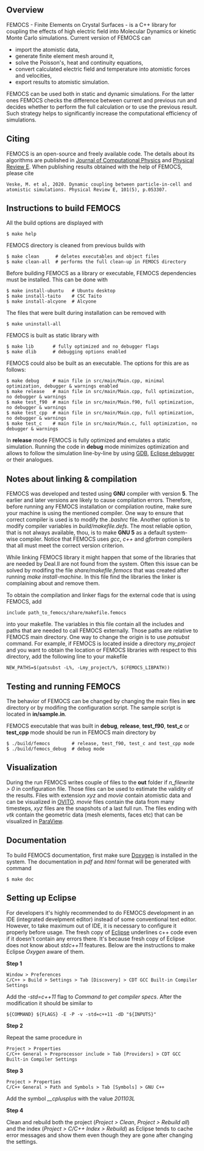 ## Overview
FEMOCS - Finite Elements on Crystal Surfaces - is a C++ library for coupling the effects of high electric
field into Molecular Dynamics or kinetic Monte Carlo simulations. Current version of FEMOCS can

* import the atomistic data,
* generate finite element mesh around it,
* solve the Poisson's, heat and continuity equations,
* convert calculated electric field and temperature into atomistic forces and velocities,
* export results to atomistic simulation. 

FEMOCS can be used both in static and dynamic simulations. For the latter ones FEMOCS checks the
difference between current and previous run and decides whether to perform the full calculation or to use
the previous result. Such strategy helps to significantly increase the computational efficiency of
simulations.

## Citing
FEMOCS is an open-source and freely available code. The details about its algorithms are published in
[Journal of Computational Physics](https://doi.org/10.1016/j.jcp.2018.04.031) and
[Physical Review E](https://doi.org/10.1103/PhysRevE.101.053307).
When publishing results obtained with the help of FEMOCS, please cite

    Veske, M. et al, 2020. Dynamic coupling between particle-in-cell and atomistic simulations. Physical Review E, 101(5), p.053307.

## Instructions to build FEMOCS
All the build options are displayed with

    $ make help

FEMOCS directory is cleaned from previous builds with

    $ make clean      # deletes executables and object files
    $ make clean-all  # performs the full clean-up in FEMOCS directory

Before building FEMOCS as a library or executable, FEMOCS dependencies must be installed.
This can be done with

    $ make install-ubuntu   # Ubuntu desktop            
    $ make install-taito    # CSC Taito
    $ make install-alcyone  # Alcyone
    
The files that were built during installation can be removed with
    
    $ make uninstall-all

FEMOCS is built as static library with

    $ make lib       # fully optimized and no debugger flags
    $ make dlib      # debugging options enabled

FEMOCS could also be built as an executable. The options for this are as follows:

    $ make debug     # main file in src/main/Main.cpp, minimal optimization, debugger & warnings enabled
    $ make release   # main file in src/main/Main.cpp, full optimization, no debugger & warnings
    $ make test_f90  # main file in src/main/Main.f90, full optimization, no debugger & warnings
    $ make test_cpp  # main file in src/main/Main.cpp, full optimization, no debugger & warnings
    $ make test_c    # main file in src/main/Main.c, full optimization, no debugger & warnings

In **release** mode FEMOCS is fully optimized and emulates a static simulation. Running the code in
**debug** mode minimizes optimization and allows to follow the simulation line-by-line by using
[GDB](https://en.wikipedia.org/wiki/GNU_Debugger), [Eclipse debugger](http://www.eclipse.org/cdt/)
or their analogues.
    
## Notes about linking & compilation
FEMOCS was developed and tested using **GNU** compiler with version **5**. The earlier and later versions
are likely to cause compilation errors. Therefore, before running any FEMOCS installation or compilation
routine, make sure your machine is using the mentioned compiler. One way to ensure that correct compiler
is used is to modify the *.bashrc* file. Another option is to modify compiler variables in 
*build/makefile.defs*. The most reliable option, that is not always available, thou, is to make **GNU 5**
as a default system-wise compiler. Notice that FEMOCS uses *gcc*, *c++* and *gfortran* compilers that all
must meet the correct version criterion.

While linking FEMOCS library it might happen that some of the libraries that are needed by Deal.II are
not found from the system. Often this issue can be solved by modifing the file *share/makefile.femocs*
that was created after running *make install-machine*. In this file find the libraries the linker is
complaining about and remove them.

To obtain the compilation and linker flags for the external code that is using FEMOCS, add
    
    include path_to_femocs/share/makefile.femocs
    
into your makefile. The variables in this file contain all the includes and paths
that are needed to call FEMOCS externally. Those paths are relative to FEMOCS main directory. One way to
change the origin is to use *patsubst* command. For example, if FEMOCS is located inside a directory
*my_project* and you want to obtain the location or FEMOCS libraries with respect to this directory, add
the following line to your makefile

    NEW_PATHS=$(patsubst -L%, -Lmy_project/%, $(FEMOCS_LIBPATH))

## Testing and running FEMOCS
The behavior of FEMOCS can be changed by changing the main files in **src** directory or by modifing the
configuration script. The sample script is located in **in/sample.in**. 

FEMOCS executable that was built in **debug**, **release**, **test_f90**, **test_c** or **test_cpp** mode
should be run in FEMOCS main directory by

    $ ./build/femocs        # release, test_f90, test_c and test_cpp mode
    $ ./build/femocs_debug  # debug mode
    
## Visualization
During the run FEMOCS writes couple of files to the **out** folder if *n_filewrite > 0* in configuration
file. Those files can be used to estimate the validity of the results. Files with extension *xyz* and
*movie* contain atomistic data and can be visualized in [OVITO](https://ovito.org/index.php/download).
*movie* files contain the data from many timesteps, *xyz* files are the snapshots of a last full run.
The files ending with *vtk* contain the geometric data (mesh elements, faces etc) that can be visualized
in [ParaView](http://www.paraview.org/download/).

## Documentation
To build FEMOCS documentation, first make sure [Doxygen](http://www.stack.nl/~dimitri/doxygen/download.html)
is installed in the system. The documentation in *pdf* and *html* format will be generated with command

    $ make doc
    
## Setting up Eclipse
For developers it's highly recommended to do FEMOCS development in an IDE (integrated develpment editor)
instead of some conventional text editor. However, to take maximum out of IDE, it is necessary to
configure it properly before usage. The fresh copy of [Eclipse](https://www.eclipse.org/downloads/eclipse-packages/)
underlines c++ code even if it doesn't contain any errors there. It's because fresh copy of Eclipse does
not know about *stdc++11* features. Below are the instructions to make Eclipse *Oxygen* aware of them.

**Step 1**

    Window > Preferences
    C/C++ > Build > Settings > Tab [Discovery] > CDT GCC Built-in Compiler Settings

Add the *-std=c++11* flag to *Command to get compiler specs*. After the modification it should be similar to

    ${COMMAND} ${FLAGS} -E -P -v -std=c++11 -dD "${INPUTS}"

**Step 2**

Repeat the same procedure in

    Project > Properties
    C/C++ General > Preprocessor include > Tab [Providers] > CDT GCC Built-in Compiler Settings

**Step 3**

    Project > Properties
    C/C++ General > Path and Symbols > Tab [Symbols] > GNU C++

Add the symbol *__cplusplus* with the value *201103L*

**Step 4**

Clean and rebuild both the project (*Project > Clean*, *Project > Rebuild all*) and the index
(*Project > C/C++ Index > Rebuild*) as Eclipse tends to cache error messages and show them even though
they are gone after changing the settings.
